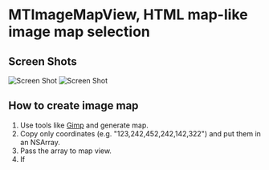 # MTImageMapView, HTML map-like image map selection


## Screen Shots

![Screen Shot](/Volumes/Data/Users/almightykim/temp/debug_shot.png "Debugging Path")
![Screen Shot](/Volumes/Data/Users/almightykim/temp/normal_selection.png "Normal Selection")


## How to create image map

1. Use tools like [Gimp](http://www.gimp.org/) and generate map.
2. Copy only coordinates (e.g. "123,242,452,242,142,322") and put them in an NSArray.
3. Pass the array to map view.
4. If 
